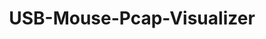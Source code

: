 ---
title: "USB-Mouse-Pcap-Visualizer"
description: "Tool to visualize USB mouse data captured in PCAP files, aiding in analysis of mouse movements and potential input injection attacks."
platforms: ["linux", "windows", "macos"]
categories: ["Hardware", "Network Forensics", "Forensics", "Network"]
tags: ["usb", "mouse", "pcap", "visualization", "input-injection", "hardware-analysis"]
url: "https://github.com/WangYihang/USB-Mouse-Pcap-Visualizer"
---